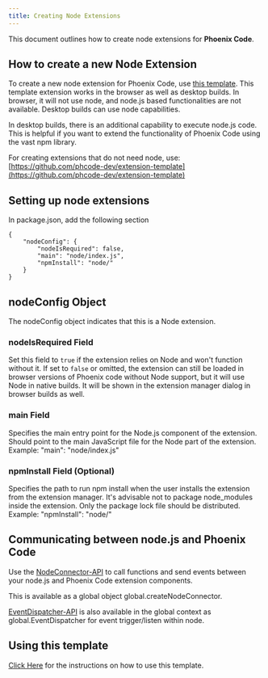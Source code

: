 ```yaml
---
title: Creating Node Extensions
---
```


This document outlines how to create node extensions for **Phoenix Code**.

## How to create a new Node Extension

To create a new node extension for Phoenix Code, use [this template](https://github.com/phcode-dev/extension-node-template). This template extension works in the browser as well as desktop builds. In browser, it will not use node, and node.js based functionalities are not available. Desktop builds can use node capabilities.

In desktop builds, there is an additional capability to execute node.js code. This is helpful if you want to extend the functionality of Phoenix Code using the vast npm library.

For creating extensions that do not need node, use: [https://github.com/phcode-dev/extension-template](https://github.com/phcode-dev/extension-template)


## Setting up node extensions

In package.json, add the following section

```
{
    "nodeConfig": {
        "nodeIsRequired": false,
        "main": "node/index.js",
        "npmInstall": "node/"
    }
}
```

## nodeConfig Object

The nodeConfig object indicates that this is a Node extension.
### nodeIsRequired Field

Set this field to `true` if the extension relies on Node and won't function without it.
If set to `false` or omitted, the extension can still be loaded in browser versions of Phoenix code without Node support, but it will use Node in native builds.
It will be shown in the extension manager dialog in browser builds as well.

### main Field

Specifies the main entry point for the Node.js component of the extension.
Should point to the main JavaScript file for the Node part of the extension.
Example: "main": "node/index.js"

### npmInstall Field (Optional)

Specifies the path to run npm install when the user installs the extension from the extension manager.
It's advisable not to package node_modules inside the extension. Only the package lock file should be distributed.
Example: "npmInstall": "node/"

## Communicating between node.js and Phoenix Code

Use the [NodeConnector-API](https://docs.phcode.dev/api/API-Reference/NodeConnector) to call functions and send events between your node.js and Phoenix Code extension components.

This is available as a global object global.createNodeConnector.

[EventDispatcher-API](https://docs.phcode.dev/api/API-Reference/utils/EventDispatcher) is also available in the global context as global.EventDispatcher for event trigger/listen within node.


## Using this template
[Click Here](https://github.com/phcode-dev/extension-node-template/blob/main/README.md#using-this-template) for the instructions on how to use this template.